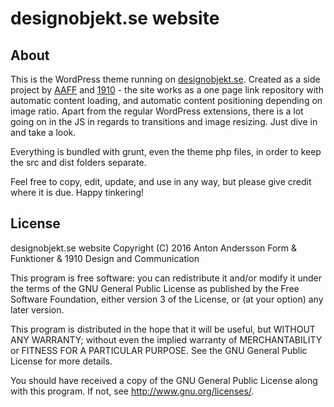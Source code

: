 # designobjekt.se website

## About
This is the WordPress theme running on [designobjekt.se][1]. Created as a side project by [AAFF][2] and [1910][3] - the site works as a one page link repository with automatic content loading, and automatic content positioning depending on image ratio. Apart from the regular WordPress extensions, there is a lot going on in the JS in regards to transitions and image resizing. Just dive in and take a look.

Everything is bundled with grunt, even the theme php files, in order to keep the src and dist folders separate.

Feel free to copy, edit, update, and use in any way, but please give credit where it is due. Happy tinkering! 

## License 

designobjekt.se website Copyright (C) 2016 Anton Andersson Form & Funktioner & 1910 Design and Communication

This program is free software: you can redistribute it and/or modify it under the terms of the GNU General Public License as published by the Free Software Foundation, either version 3 of the License, or (at your option) any later version.

This program is distributed in the hope that it will be useful, but WITHOUT ANY WARRANTY; without even the implied warranty of MERCHANTABILITY or FITNESS FOR A PARTICULAR PURPOSE. See the GNU General Public License for more details.

You should have received a copy of the GNU General Public License along with this program. If not, see <http://www.gnu.org/licenses/>.

[1]: https://designobjekt.se
[2]: https://www.aaff.se
[3]: http://weare1910.com 